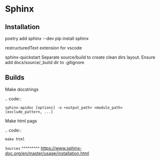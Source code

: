 **Sphinx**
==========

Installation
------------

poetry add sphinx --dev
pip install sphinx

restructuredText extension for vscode

sphinx-quickstart
Separate source/build to create clean dirs layout.
Ensure add docs/source/_build dir to .gitignore


Builds
------
Make docstrings

.. code::

    sphinx-apidoc [options] -o <output_path> <module_path> [exclude_pattern, ...]
Make html pags

.. code::

    make html

`Sources`
^^^^^^^^^
https://www.sphinx-doc.org/en/master/usage/installation.html
